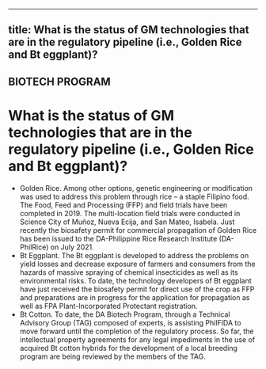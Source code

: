--- 
 title: What is the status of GM technologies that are in the regulatory pipeline (i.e., Golden Rice and Bt eggplant)?
 ---

## BIOTECH PROGRAM

# What is the status of GM technologies that are in the regulatory pipeline (i.e., Golden Rice and Bt eggplant)?


 - Golden Rice. Among other options, genetic engineering or modification was used to address this problem through rice – a staple Filipino food. The Food, Feed and Processing (FFP) and field trials have been completed in 2019. The multi-location field trials were conducted in Science City of Muñoz, Nueva Ecija, and San Mateo, Isabela. Just recently the biosafety permit for commercial propagation of Golden Rice has been issued to the DA-Philippine Rice Research Institute (DA-PhilRice) on July 2021.
 - Bt Eggplant. The Bt eggplant is developed to address the problems on yield losses and decrease exposure of farmers and consumers from the hazards of massive spraying of chemical insecticides as well as its environmental risks. To date, the technology developers of Bt eggplant have just received the biosafety permit for direct use of the crop as FFP and preparations are in progress for the application for propagation as well as FPA Plant-Incorporated Protectant registration.
 - Bt Cotton. To date, the DA Biotech Program, through a Technical Advisory Group (TAG) composed of experts, is assisting PhilFIDA to move forward until the completion of the regulatory process. So far, the intellectual property agreements for any legal impediments in the use of acquired Bt cotton hybrids for the development of a local breeding program are being reviewed by the members of the TAG.
